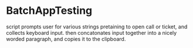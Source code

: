 # BatchAppTesting
script prompts user for various strings pretaining to open call or ticket, and collects keyboard input.
then concatonates input together into a nicely worded paragraph, and copies it to the clipboard.
